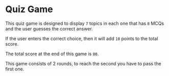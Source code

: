 # Quiz Game 
This quiz game is designed to display `7` topics in each one that has `8` MCQs and the user guesses the correct answer. 

If the user enters the correct choice, then it will add `10` points to the total score. 

The total score at the end of this game is `80`.

This game consists of 2 rounds, to reach the second you have to pass the first one.